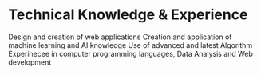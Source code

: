 # Technical Knowledge & Experience
Design and creation of web applications
Creation and application of machine learning and AI knowledge
Use of advanced and latest Algorithm
Experinecee in computer programming languages, Data Analysis and Web development
